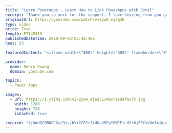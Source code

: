 ```yaml
---
title: "Learn PowerApps - Learn How to Link PowerApps with Excel"
excerpt: "Thank you so much for the support. I love hearing from you guys and love keeping in touch!  I show you how to create PowerApps that are linked with Microsoft Excel documents and specific tables within.  This process is specifically useful for databases that are used within the Microsoft Power Platform."
originalUrl: https://youtube.com/watch?v=ZywH_ejeq3E
type: video
price: Free
length: PT14M41S
publishedDateTime: 2019-09-03T03:48:40Z
heat: 53

featuredContent: "<iframe width=\"800\" height=\"500\" frameborder=\"0\" src=\"https://www.youtube.com/embed/ZywH_ejeq3E\" allow=\"accelerometer; autoplay; encrypted-media; gyroscope; picture-in-picture\" allowfullscreen></iframe>"

provider:
  name: Henry Ouang
  domain: youtube.com

topics:
  - Power Apps

images:
  - url: https://i.ytimg.com/vi/ZywH_ejeq3E/maxresdefault.jpg
    width: 1280
    height: 720
    isCached: true

secured: "tjkWdDC0BNPJGv/9is/bV+2CFSrZ4dOaUREyY8W1EzLHSr6jPECvXUm34jNgoVEhExEh6YfcDUpgWo3FcPJgIoYQ6hmzqb+mHoFPJ3QNLjdm5PrRwC6LfDXOJSXWSnqo8gq8makmXBCBeVK6fPLwHjlg2UDnSRXizPnI21w/qBx4a/BGJT6l6pdWJgW1vqGxlQEZtwi+VGFaJ+OsT3ErSkq9OXYgj+F5Lk89Xve50nKn9+RBx5TF4GyL7qNI06sx6biP0GinErUyUiKy116e5+CqnBFE3LACEmLcQSYasuRIHeOBmrS+QUA7u4rGkUqFFsx8wxwJ9aWalBo5pCBmocESZxDZQA9TT5b4WXRzeaS1Ot1f39JV/sweQNj+ZUNB6X/q+IkOuZ8o1pA/ES+MzQ==;rrDJb0myjPD4AwQ4cw+/Mw=="
---
```


